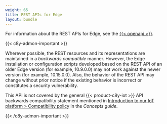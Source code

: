 ```yaml
---
weight: 65
title: REST APIs for Edge
layout: bundle
---
```


For information about the REST APIs for Edge, see the [{{< openapi >}}](https://cumulocity.com/api/edge/10.18.0/).

{{< c8y-admon-important >}}

Wherever possible, the REST resources and its representations are maintained in a *backwards compatible* manner. However, the Edge installation or configuration scripts developed based on the REST API of an older Edge version (for example, 10.9.0.0) may not work against the newer version (for example, 10.15.0.0). Also, the behavior of the REST API may change without prior notice if the existing behavior is incorrect or constitutes a security vulnerability.

This API is not covered by the general {{< product-c8y-iot >}} API backwards compatibility statement mentioned in [Introduction to our IoT platform > Compatibility policy](/concepts/introduction/#compatibility-policy) in the *Concepts guide*.

{{< /c8y-admon-important >}}
